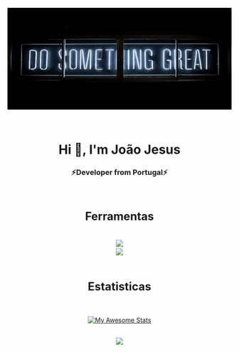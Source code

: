[![MasterHead](1.jpg)](https://github.com/JoaoJesus1337/)

<head>
<link rel="stylesheet" href="style.css">
</head>
<br>
<h1 align="center">Hi 👋, I'm João Jesus</h1>
<h3 align="center">⚡️Developer from Portugal⚡️</h3>
<br>
<h2 align="center" style="font-size:25px">Ferramentas</h2>
<br>
<div align="center">
     <a href="https://skillicons.dev">
    <img src="https://skillicons.dev/icons?i=html,css,javascript,bootstrap,mysql,php,java" />
  </a>
<br>
<a href="https://skillicons.dev">
    <img src="https://skillicons.dev/icons?i=vscode,visualstudio,androidstudio,ps,linux,github,stackoverflow" />
  </a>
</div>
<br>
<h2 align="center" style="font-size:25px"> Estatisticas</h2>
<br>
<div align="center">

[![My Awesome Stats](https://awesome-github-stats.azurewebsites.net/user-stats/JoaoJesus1337?cardType=github&theme=tokyonight)](https://git.io/awesome-stats-card)

<br>

<img width="450px" src="https://github-readme-stats.vercel.app/api/top-langs/?username=JoaoJesus1337&layout=compact&theme=radical" />

</div>
